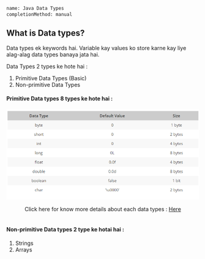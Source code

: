 ```ngMeta
name: Java Data Types
completionMethod: manual
```
<h2>What is Data types?</h2>
Data types ek keywords hai. Variable kay values ko store karne kay liye alag-alag data types banaya jata hai.

Data Types 2 types ke hote hai : 
1. Primitive Data Types (Basic)
2. Non-primitive Data Types

<h4>Primitive Data types 8 types ke hote hai : </h4> 

![Primitive Data Types](assets/data-types.png)
<center>Click here for know more details about each data types : <a href="#">Here</a></center><br>

<h4>Non-primitive Data types 2 type ke hotai hai : </h4>

1. Strings
2. Arrays
